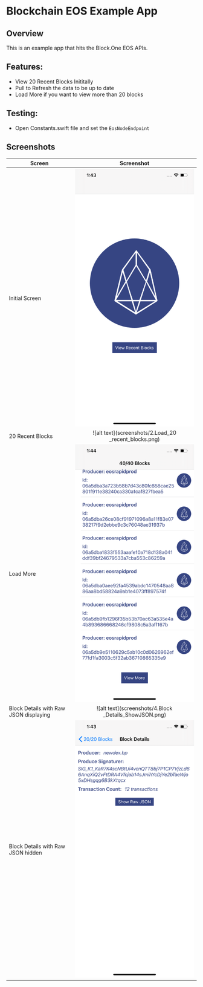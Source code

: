 # Blockchain EOS Example App

## Overview
This is an example app that hits the Block.One EOS APIs.

## Features:
- View 20 Recent Blocks Inititally
- Pull to Refresh the data to be up to date
- Load More if you want to view more than 20 blocks

## Testing:
- Open Constants.swift file and set the `EosNodeEndpoint`

## Screenshots
| Screen           | Screenshot
| -------------    |:-------------:|
| Initial Screen   | ![alt text](screenshots/1.Initial_Screen.png) |
| 20 Recent Blocks   | ![alt text](screenshots/2.Load_20 _recent_blocks.png) |
| Load More  | ![alt text](screenshots/3.Load_more.png) |
| Block Details with Raw JSON displaying  | ![alt text](screenshots/4.Block _Details_ShowJSON.png) |
| Block Details with Raw JSON hidden   | ![alt text](screenshots/5.Block_Details_HideJSON.png) |


